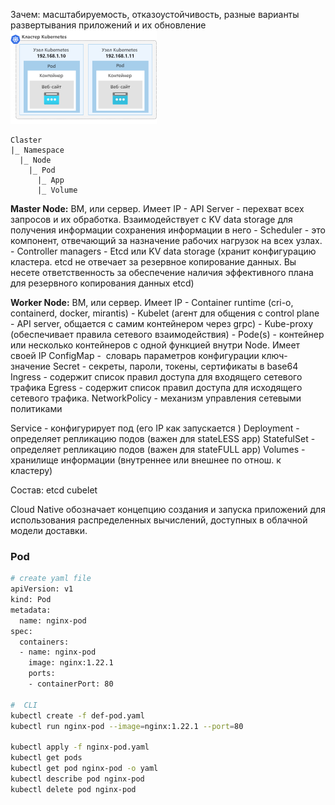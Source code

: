 Зачем: масштабируемость, отказоустойчивость, разные варианты развертывания приложений и их обновление
![kuber](../Media/kuber.png)

```
Claster
|_ Namespace
  |_ Node
    |_ Pod
	  |_ App
	  |_ Volume
```

**Master Node:** ВМ, или сервер. Имеет IP
	- API Server - перехват всех запросов и их обработка. Взаимодействует с KV data storage для получения информации  сохранения информации в него
	- Scheduler - это компонент, отвечающий за назначение рабочих нагрузок на всех узлах. 
	- Controller managers
	- Etcd или KV data storage (хранит конфигурацию кластера. etcd не отвечает за резервное копирование данных. Вы несете ответственность за обеспечение наличия эффективного плана для резервного копирования данных etcd)

**Worker Node:**  ВМ, или сервер. Имеет IP
	- Container runtime (cri-o,  containerd, docker, mirantis)
	- Kubelet (агент для общения с control plane - API server, общается с самим контейнером через grpc)
	- Kube-proxy (обеспечивает правила сетевого взаимодействия)
	- Pode(s) - контейнер или несколько контейнеров с одной функцией внутри Node. Имеет своей IP 
		ConfigMap -  словарь параметров конфигурации ключ-значение
		Secret - секреты, пароли, токены, сертификаты в base64
		Ingress - содержит список правил доступа для входящего сетевого трафика
		Egress - содержит список правил доступа для исходящего сетевого трафика.
		NetworkPolicy - механизм управления сетевыми политиками


Service - конфигурирует под (его IP как запускается )
Deployment - определяет репликацию подов (важен для stateLESS app)
StatefulSet - определяет репликацию подов (важен для stateFULL app)
Volumes - хранилище информации (внутреннее или внешнее по отнош. к кластеру)

Состав:
etcd
cubelet

Cloud Native обозначает концепцию создания и запуска приложений для использования распределенных вычислений, доступных в облачной модели доставки.

### Pod
```sh
# create yaml file
apiVersion: v1
kind: Pod
metadata:
  name: nginx-pod
spec:
  containers:
  - name: nginx-pod
    image: nginx:1.22.1
    ports:
    - containerPort: 80

#  CLI
kubectl create -f def-pod.yaml
kubectl run nginx-pod --image=nginx:1.22.1 --port=80

kubectl apply -f nginx-pod.yaml
kubectl get pods
kubectl get pod nginx-pod -o yaml
kubectl describe pod nginx-pod
kubectl delete pod nginx-pod
```

